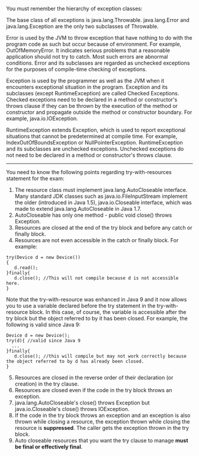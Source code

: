 You must remember the hierarchy of exception classes:  

The base class of all exceptions is java.lang.Throwable. java.lang.Error and java.lang.Exception are the only two subclasses of Throwable.  

Error is used by the JVM to throw exception that have nothing to do with the program code as such but occur because of environment. For example, OutOfMemoryError. It indicates serious problems that a reasonable application should not try to catch. Most such errors are abnormal conditions. Error and its subclasses are regarded as unchecked exceptions for the purposes of compile-time checking of exceptions.   

Exception is used by the programmer as well as the JVM when it encounters exceptional situation in the program. Exception and its subclasses (except RuntimeException) are called Checked Exceptions. Checked exceptions need to be declared in a method or constructor's throws clause if they can be thrown by the execution of the method or constructor and propagate outside the method or constructor boundary. For example, java.io.IOException.  

RuntimeException extends Exception, which is used to report exceptional situations that cannot be predetermined at compile time. For example, IndexOutOfBoundsException or NullPointerException. RuntimeException and its subclasses are unchecked exceptions. Unchecked exceptions do not need to be declared in a method or constructor's throws clause.

-------------------------------------------------------------------------
You need to know the following points regarding try-with-resources statement for the exam:

1. The resource class must implement java.lang.AutoCloseable interface. Many standard JDK classes such as java.io.FileInputStream implement the older (introduced in Java 1.5), java.io.Closeable interface, which was made to extend java.lang.AutoCloseable in Java 1.7. 
2. AutoCloseable has only one method - public void close() throws Exception.
3. Resources are closed at the end of the try block and before any catch or finally block.
4. Resources are not even accessible in the catch or finally block. For example:
```
try(Device d = new Device())
{
   d.read();
}finally{
   d.close(); //This will not compile because d is not accessible here.
}
```
Note that the try-with-resource was enhanced in Java 9 and it now allows you to use a variable declared before the try statement in the try-with-resource block. In this case, of course, the variable is accessible after the try block but the object referred to by it has been closed. For example, the following is valid since Java 9:
```
Device d = new Device();
try(d){ //valid since Java 9
  ...
}finally{
   d.close(); //this will compile but may not work correctly because the object referred to by d has already been closed.
}
```
5. Resources are closed in the reverse order of their declaration (or creation) in the try clause.
6. Resources are closed even if the code in the try block throws an exception.
7. java.lang.AutoCloseable's close() throws Exception but java.io.Closeable's close() throws IOException.
8. If the code in the try block throws an exception and an exception is also thrown while closing a resource, the exception thrown while closing the resource is **suppressed**. The caller gets the exception thrown in the try block.
9. Auto closeable resources that you want the try clause to manage **must be final or effectively final**.
